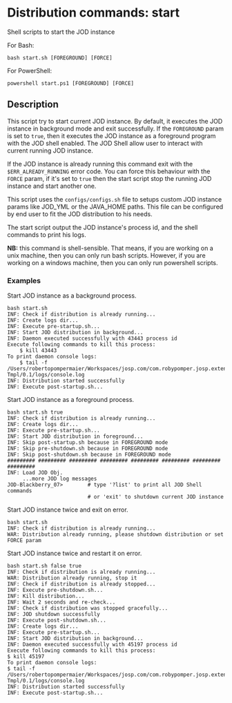 # Distribution commands: start

Shell scripts to start the JOD instance

For Bash:

```shell
bash start.sh [FOREGROUND] [FORCE]
```

For PowerShell:

```shell
powershell start.ps1 [FOREGROUND] [FORCE]
```

## Description

This script try to start current JOD instance. By default, it executes the JOD instance in background mode and exit successfully. If the ```FOREGROUND``` param is set to ```true```, then it executes the JOD instance as a foreground program with the JOD shell enabled. The JOD Shell allow user to interact with current running JOD instance.

If the JOD instance is already running this command exit with the ```$ERR_ALREADY_RUNNING``` error code. You can force this behaviour with the ```FORCE``` param, if it's set to ```true``` then the start script stop the running JOD instance and start another one.

This script uses the ```configs/configs.sh``` file to setups custom JOD instance params like JOD_YML or the JAVA_HOME paths. This file can be configured by end user to fit the JOD distribution to his needs.

The start script output the JOD instance's process id, and the shell commands to print his logs.

**NB:** this command is shell-sensible. That means, if you are working on a unix machine, then you can only run bash scripts. However, if you are working on a windows machine, then you can only run powershell scripts.


### Examples

Start JOD instance as a background process.
```shell
bash start.sh
INF: Check if distribution is already running...
INF: Create logs dir...
INF: Execute pre-startup.sh...
INF: Start JOD distribution in background...
INF: Daemon executed successfully with 43443 process id
Execute following commands to kill this process:
    $ kill 43443
To print daemon console logs:
    $ tail -f /Users/robertopompermaier/Workspaces/josp.com/com.robypomper.josp.extended/jod/dist/TEMPLATE/build/assemble/1.0/build/JOD-Tmpl/0.1/logs/console.log
INF: Distribution started successfully
INF: Execute post-startup.sh...
```

Start JOD instance as a foreground process.
```shell
bash start.sh true
INF: Check if distribution is already running...
INF: Create logs dir...
INF: Execute pre-startup.sh...
INF: Start JOD distribution in foreground...
INF: Skip post-startup.sh because in FOREGROUND mode
INF: Skip pre-shutdown.sh because in FOREGROUND mode
INF: Skip post-shutdown.sh because in FOREGROUND mode
######### ######### ######### ######### ######### ######### ######### ######### 
INF: Load JOD Obj.
     ...more JOD log messages
JOD-Blackberry_07>        # type '?list' to print all JOD Shell commands
                          # or 'exit' to shutdown current JOD instance
``` 

Start JOD instance twice and exit on error.
```shell
bash start.sh
INF: Check if distribution is already running...
WAR: Distribution already running, please shutdown distribution or set FORCE param
```
Start JOD instance twice and restart it on error.
```shell
bash start.sh false true
INF: Check if distribution is already running...
WAR: Distribution already running, stop it
INF: Check if distribution is already stopped...
INF: Execute pre-shutdown.sh...
INF: Kill distribution...
INF: Wait 2 seconds and re-check...
INF: Check if distribution was stopped gracefully...
INF: JOD shutdown successfully
INF: Execute post-shutdown.sh...
INF: Create logs dir...
INF: Execute pre-startup.sh...
INF: Start JOD distribution in background...
INF: Daemon executed successfully with 45197 process id
Execute following commands to kill this process:
$ kill 45197
To print daemon console logs:
$ tail -f /Users/robertopompermaier/Workspaces/josp.com/com.robypomper.josp.extended/jod/dist/TEMPLATE/build/assemble/1.0/build/JOD-Tmpl/0.1/logs/console.log
INF: Distribution started successfully
INF: Execute post-startup.sh...
```
